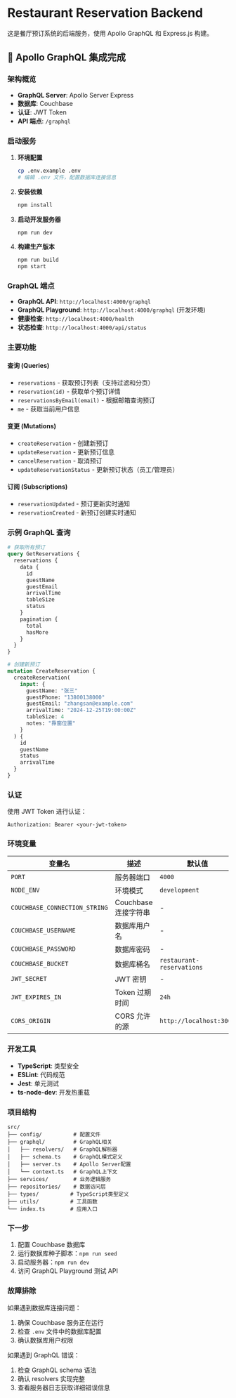 # Restaurant Reservation Backend

这是餐厅预订系统的后端服务，使用 Apollo GraphQL 和 Express.js 构建。

## 🚀 Apollo GraphQL 集成完成

### 架构概览

- **GraphQL Server**: Apollo Server Express
- **数据库**: Couchbase
- **认证**: JWT Token
- **API 端点**: `/graphql`

### 启动服务

1. **环境配置**

   ```bash
   cp .env.example .env
   # 编辑 .env 文件，配置数据库连接信息
   ```

2. **安装依赖**

   ```bash
   npm install
   ```

3. **启动开发服务器**

   ```bash
   npm run dev
   ```

4. **构建生产版本**
   ```bash
   npm run build
   npm start
   ```

### GraphQL 端点

- **GraphQL API**: `http://localhost:4000/graphql`
- **GraphQL Playground**: `http://localhost:4000/graphql` (开发环境)
- **健康检查**: `http://localhost:4000/health`
- **状态检查**: `http://localhost:4000/api/status`

### 主要功能

#### 查询 (Queries)

- `reservations` - 获取预订列表（支持过滤和分页）
- `reservation(id)` - 获取单个预订详情
- `reservationsByEmail(email)` - 根据邮箱查询预订
- `me` - 获取当前用户信息

#### 变更 (Mutations)

- `createReservation` - 创建新预订
- `updateReservation` - 更新预订信息
- `cancelReservation` - 取消预订
- `updateReservationStatus` - 更新预订状态（员工/管理员）

#### 订阅 (Subscriptions)

- `reservationUpdated` - 预订更新实时通知
- `reservationCreated` - 新预订创建实时通知

### 示例 GraphQL 查询

```graphql
# 获取所有预订
query GetReservations {
  reservations {
    data {
      id
      guestName
      guestEmail
      arrivalTime
      tableSize
      status
    }
    pagination {
      total
      hasMore
    }
  }
}

# 创建新预订
mutation CreateReservation {
  createReservation(
    input: {
      guestName: "张三"
      guestPhone: "13800138000"
      guestEmail: "zhangsan@example.com"
      arrivalTime: "2024-12-25T19:00:00Z"
      tableSize: 4
      notes: "靠窗位置"
    }
  ) {
    id
    guestName
    status
    arrivalTime
  }
}
```

### 认证

使用 JWT Token 进行认证：

```
Authorization: Bearer <your-jwt-token>
```

### 环境变量

| 变量名                        | 描述                 | 默认值                    |
| ----------------------------- | -------------------- | ------------------------- |
| `PORT`                        | 服务器端口           | `4000`                    |
| `NODE_ENV`                    | 环境模式             | `development`             |
| `COUCHBASE_CONNECTION_STRING` | Couchbase 连接字符串 | -                         |
| `COUCHBASE_USERNAME`          | 数据库用户名         | -                         |
| `COUCHBASE_PASSWORD`          | 数据库密码           | -                         |
| `COUCHBASE_BUCKET`            | 数据库桶名           | `restaurant-reservations` |
| `JWT_SECRET`                  | JWT 密钥             | -                         |
| `JWT_EXPIRES_IN`              | Token 过期时间       | `24h`                     |
| `CORS_ORIGIN`                 | CORS 允许的源        | `http://localhost:3000`   |

### 开发工具

- **TypeScript**: 类型安全
- **ESLint**: 代码规范
- **Jest**: 单元测试
- **ts-node-dev**: 开发热重载

### 项目结构

```
src/
├── config/          # 配置文件
├── graphql/         # GraphQL相关
│   ├── resolvers/   # GraphQL解析器
│   ├── schema.ts    # GraphQL模式定义
│   ├── server.ts    # Apollo Server配置
│   └── context.ts   # GraphQL上下文
├── services/        # 业务逻辑服务
├── repositories/    # 数据访问层
├── types/          # TypeScript类型定义
├── utils/          # 工具函数
└── index.ts        # 应用入口
```

### 下一步

1. 配置 Couchbase 数据库
2. 运行数据库种子脚本：`npm run seed`
3. 启动服务器：`npm run dev`
4. 访问 GraphQL Playground 测试 API

### 故障排除

如果遇到数据库连接问题：

1. 确保 Couchbase 服务正在运行
2. 检查 `.env` 文件中的数据库配置
3. 确认数据库用户权限

如果遇到 GraphQL 错误：

1. 检查 GraphQL schema 语法
2. 确认 resolvers 实现完整
3. 查看服务器日志获取详细错误信息
